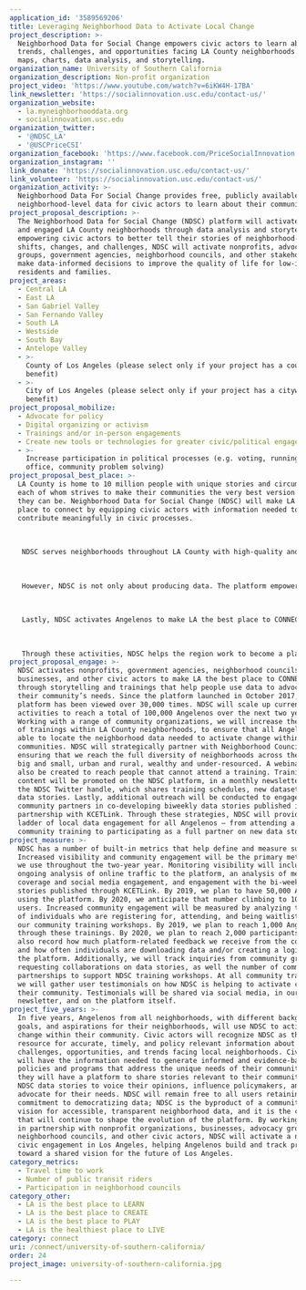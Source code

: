```yaml
---
application_id: '3589569206'
title: Leveraging Neighborhood Data to Activate Local Change
project_description: >-
  Neighborhood Data for Social Change empowers civic actors to learn about
  trends, challenges, and opportunities facing LA County neighborhoods through
  maps, charts, data analysis, and storytelling.
organization_name: University of Southern California
organization_description: Non-profit organization
project_video: 'https://www.youtube.com/watch?v=6iKW4H-17BA'
link_newsletter: 'https://socialinnovation.usc.edu/contact-us/'
organization_website:
  - la.myneighborhooddata.org
  - socialinnovation.usc.edu
organization_twitter:
  - '@NDSC_LA'
  - '@USCPriceCSI'
organization_facebook: 'https://www.facebook.com/PriceSocialInnovation'
organization_instagram: ''
link_donate: 'https://socialinnovation.usc.edu/contact-us/'
link_volunteer: 'https://socialinnovation.usc.edu/contact-us/'
organization_activity: >-
  Neighborhood Data For Social Change provides free, publicly available
  neighborhood-level data for civic actors to learn about their communities.
project_proposal_description: >-
  The Neighborhood Data for Social Change (NDSC) platform will activate informed
  and engaged LA County neighborhoods through data analysis and storytelling. By
  empowering civic actors to better tell their stories of neighborhood-level
  shifts, changes, and challenges, NDSC will activate nonprofits, advocacy
  groups, government agencies, neighborhood councils, and other stakeholders to
  make data-informed decisions to improve the quality of life for low-income
  residents and families.
project_areas:
  - Central LA
  - East LA
  - San Gabriel Valley
  - San Fernando Valley
  - South LA
  - Westside
  - South Bay
  - Antelope Valley
  - >-
    County of Los Angeles (please select only if your project has a countywide
    benefit)
  - >-
    City of Los Angeles (please select only if your project has a citywide
    benefit)
project_proposal_mobilize:
  - Advocate for policy
  - Digital organizing or activism
  - Trainings and/or in-person engagements
  - Create new tools or technologies for greater civic/political engagement
  - >-
    Increase participation in political processes (e.g. voting, running for
    office, community problem solving)
project_proposal_best_place: >-
  LA County is home to 10 million people with unique stories and circumstances,
  each of whom strives to make their communities the very best version of what
  they can be. Neighborhood Data for Social Change (NDSC) will make LA the best
  place to connect by equipping civic actors with information needed to
  contribute meaningfully in civic processes. 
   
   
   
   NDSC serves neighborhoods throughout LA County with high-quality and policy relevant data at the neighborhood level. It enables local nonprofits, government agencies, neighborhood councils, advocacy groups, and civic institutions to make data-informed decisions to improve the quality of life within their neighborhood. NDSC directly impacts the LA2050 metrics that help measure and support efforts to make LA the best place to Connect. In fact, multiple metrics for the Connect goal exist as distinct indicators within the platform, including: travel time to work, number of public transit riders, social connectedness, and voter registration. NDSC allows users to understand, measure, and track these indicators across the entire County, or by specific neighborhoods. Data can be viewed down to the census tract level, making NDSC a powerful tool to understand how connectedness varies across different neighborhoods. Users can even create their own custom neighborhoods by joining census tracts and tracking aggregated data.
   
   
   
   However, NDSC is not only about producing data. The platform empowers civic actors to better tell their stories, voice their opinions, and influence key decision-makers through the production of bi-weekly data stories produced in partnership with community based organizations and published by NDSC’s official media partner, KCETLink. Data stories incorporate maps, visualizations, photos, and rich narrative that highlight trends, opportunities, and challenges facing communities in the LA region. These data stories offer a powerful vehicle to advance additional Connect metrics, offering a platform to advocate for a number of key policies and investments that will make Los Angeles the most civically engaged region in the U.S. by 2050. 
   
   
   
   Lastly, NDSC activates Angelenos to make LA the best place to CONNECT through its ongoing series of community trainings, which are held monthly at USC and in the community. NDSC has launched a partnership with the Department of Neighborhood Empowerment, which supports the City’s 97 neighborhood councils in promoting public participation in government and improving government responsiveness to local concerns. Together, NDSC and Empower LA provide ongoing community workshops to train Angelenos on how to use data to activate change within their neighborhood. This partnership directly supports participation in neighborhood councils — a specific metric within the Connect goal. 
   
   
   
   Through these activities, NDSC helps the region work to become a place where every resident has the opportunity to engage, interact, and contribute to the region’s civic vitality.
project_proposal_engage: >-
  NDSC activates nonprofits, government agencies, neighborhood councils,
  businesses, and other civic actors to make LA the best place to CONNECT
  through storytelling and trainings that help people use data to advocate for
  their community’s needs. Since the platform launched in October 2017, the
  platform has been viewed over 30,000 times. NDSC will scale up current
  activities to reach a total of 100,000 Angelenos over the next two years.
  Working with a range of community organizations, we will increase the number
  of trainings within LA County neighborhoods, to ensure that all Angelenos are
  able to locate the neighborhood data needed to activate change within their
  communities. NDSC will strategically partner with Neighborhood Councils,
  ensuring that we reach the full diversity of neighborhoods across the region —
  big and small, urban and rural, wealthy and under-resourced. A webinar will
  also be created to reach people that cannot attend a training. Training
  content will be promoted on the NDSC platform, in a monthly newsletter, and on
  the NDSC Twitter handle, which shares training schedules, new datasets and new
  data stories. Lastly, additional outreach will be conducted to engage more
  community partners in co-developing biweekly data stories published in
  partnership with KCETLink. Through these strategies, NDSC will provide a
  ladder of local data engagement for all Angelenos — from attending a single
  community training to participating as a full partner on new data stories.
project_measure: >-
  NDSC has a number of built-in metrics that help define and measure success.
  Increased visibility and community engagement will be the primary metrics that
  we use throughout the two-year year. Monitoring visibility will include an
  ongoing analysis of online traffic to the platform, an analysis of media
  coverage and social media engagement, and engagement with the bi-weekly data
  stories published through KCETLink. By 2019, we plan to have 50,000 Angelenos
  using the platform. By 2020, we anticipate that number climbing to 100,000
  users. Increased community engagement will be measured by analyzing the number
  of individuals who are registering for, attending, and being waitlisted for
  our community training workshops. By 2019, we plan to reach 1,000 Angelenos
  through these trainings. By 2020, we plan to reach 2,000 participants. We will
  also record how much platform-related feedback we receive from the community,
  and how often individuals are downloading data and/or creating a login with
  the platform. Additionally, we will track inquiries from community groups
  requesting collaborations on data stories, as well the number of community
  partnerships to support NDSC training workshops. At all community trainings,
  we will gather user testimonials on how NDSC is helping to activate change in
  their community. Testimonials will be shared via social media, in our
  newsletter, and on the platform itself.
project_five_years: >-
  In five years, Angelenos from all neighborhoods, with different backgrounds,
  goals, and aspirations for their neighborhoods, will use NDSC to activate
  change within their community. Civic actors will recognize NDSC as the go-to
  resource for accurate, timely, and policy relevant information about the
  challenges, opportunities, and trends facing local neighborhoods. Civic actors
  will have the information needed to generate informed and evidence-based
  policies and programs that address the unique needs of their communities. And,
  they will have a platform to share stories relevant to their community, using
  NDSC data stories to voice their opinions, influence policymakers, and
  advocate for their needs. NDSC will remain free to all users retaining its
  commitment to democratizing data; NDSC is the byproduct of a community-owned
  vision for accessible, transparent neighborhood data, and it is the community
  that will continue to shape the evolution of the platform. By working directly
  in partnership with nonprofit organizations, businesses, advocacy groups,
  neighborhood councils, and other civic actors, NDSC will activate a new era of
  civic engagement in Los Angeles, helping Angelenos build and track progress
  toward a shared vision for the future of Los Angeles.
category_metrics:
  - Travel time to work
  - Number of public transit riders
  - Participation in neighborhood councils
category_other:
  - LA is the best place to LEARN
  - LA is the best place to CREATE
  - LA is the best place to PLAY
  - LA is the healthiest place to LIVE
category: connect
uri: /connect/university-of-southern-california/
order: 24
project_image: university-of-southern-california.jpg

---
```

